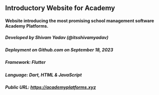 ## Introductory Website for Academy
#### Website introducing the most promising school management software Academy Platforms.

##### Developed by Shivam Yadav (@itsshivamyadav)
##### Deployment on Github.com on September 18, 2023
##### Framework: Flutter
##### Language: Dart, HTML & JavaScript

##### Public URL: https://academyplatforms.xyz
